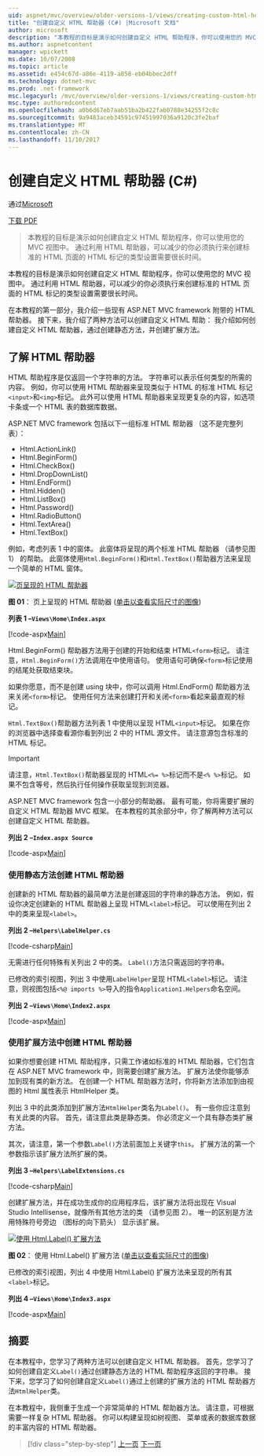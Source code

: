 ```yaml
---
uid: aspnet/mvc/overview/older-versions-1/views/creating-custom-html-helpers-cs
title: "创建自定义 HTML 帮助器 (C#) |Microsoft 文档"
author: microsoft
description: "本教程的目标是演示如何创建自定义 HTML 帮助程序，你可以使用您的 MVC 视图中。 通过利用 HTML 帮助程序..."
ms.author: aspnetcontent
manager: wpickett
ms.date: 10/07/2008
ms.topic: article
ms.assetid: e454c67d-a86e-4119-a858-eb04bbec2dff
ms.technology: dotnet-mvc
ms.prod: .net-framework
msc.legacyurl: /mvc/overview/older-versions-1/views/creating-custom-html-helpers-cs
msc.type: authoredcontent
ms.openlocfilehash: a0b6d67eb7aab51ba2b422fab0788e34255f2c8c
ms.sourcegitcommit: 9a9483aceb34591c97451997036a9120c3fe2baf
ms.translationtype: MT
ms.contentlocale: zh-CN
ms.lasthandoff: 11/10/2017
---
```

<a name="creating-custom-html-helpers-c"></a>创建自定义 HTML 帮助器 (C#)
====================
通过[Microsoft](https://github.com/microsoft)

[下载 PDF](http://download.microsoft.com/download/1/1/f/11f721aa-d749-4ed7-bb89-a681b68894e6/ASPNET_MVC_Tutorial_9_CS.pdf)

> 本教程的目标是演示如何创建自定义 HTML 帮助程序，你可以使用您的 MVC 视图中。 通过利用 HTML 帮助器，可以减少的你必须执行来创建标准的 HTML 页面的 HTML 标记的类型设置需要很长时间。


本教程的目标是演示如何创建自定义 HTML 帮助程序，你可以使用您的 MVC 视图中。 通过利用 HTML 帮助器，可以减少的你必须执行来创建标准的 HTML 页面的 HTML 标记的类型设置需要很长时间。

在本教程的第一部分，我介绍一些现有 ASP.NET MVC framework 附带的 HTML 帮助器。 接下来，我介绍了两种方法可以创建自定义 HTML 帮助： 我介绍如何创建自定义 HTML 帮助器，通过创建静态方法，并创建扩展方法。

## <a name="understanding-html-helpers"></a>了解 HTML 帮助器

HTML 帮助程序是仅返回一个字符串的方法。 字符串可以表示任何类型的所需的内容。 例如，你可以使用 HTML 帮助器来呈现类似于 HTML 的标准 HTML 标记`<input>`和`<img>`标记。 此外可以使用 HTML 帮助器来呈现更复杂的内容，如选项卡条或一个 HTML 表的数据库数据。

ASP.NET MVC framework 包括以下一组标准 HTML 帮助器 （这不是完整列表）：

- Html.ActionLink()
- Html.BeginForm()
- Html.CheckBox()
- Html.DropDownList()
- Html.EndForm()
- Html.Hidden()
- Html.ListBox()
- Html.Password()
- Html.RadioButton()
- Html.TextArea()
- Html.TextBox()

例如，考虑列表 1 中的窗体。 此窗体将呈现的两个标准 HTML 帮助器 （请参见图 1） 的帮助。 此窗体使用`Html.BeginForm()`和`Html.TextBox()`帮助器方法来呈现一个简单的 HTML 窗体。


[![页呈现的 HTML 帮助器](creating-custom-html-helpers-cs/_static/image2.png)](creating-custom-html-helpers-cs/_static/image1.png)

**图 01**： 页上呈现的 HTML 帮助器 ([单击以查看实际尺寸的图像](creating-custom-html-helpers-cs/_static/image3.png))


**列表 1 –`Views\Home\Index.aspx`**

[!code-aspx[Main](creating-custom-html-helpers-cs/samples/sample1.aspx)]

Html.BeginForm() 帮助器方法用于创建的开始和结束 HTML`<form>`标记。 请注意，`Html.BeginForm()`方法调用在中使用语句。 使用语句可确保`<form>`标记使用的结尾处获取结束块。

如果你愿意，而不是创建 using 块中，你可以调用 Html.EndForm() 帮助器方法来关闭`<form>`标记。 使用任何方法来创建打开和关闭`<form>`看起来最直观的标记。

`Html.TextBox()`帮助器方法列表 1 中使用以呈现 HTML`<input>`标记。 如果在你的浏览器中选择查看源你看到列出 2 中的 HTML 源文件。 请注意源包含标准的 HTML 标记。

> [!IMPORTANT]
> 请注意，`Html.TextBox()`帮助器呈现的 HTML`<%= %>`标记而不是`<% %>`标记。 如果不包含等号，然后执行任何操作获取呈现到浏览器。

ASP.NET MVC framework 包含一小部分的帮助器。 最有可能，你将需要扩展的自定义 HTML 帮助器 MVC 框架。 在本教程的其余部分中，你了解两种方法可以创建自定义 HTML 帮助器。

**列出 2 –`Index.aspx Source`**

[!code-aspx[Main](creating-custom-html-helpers-cs/samples/sample2.aspx)]

### <a name="creating-html-helpers-with-static-methods"></a>使用静态方法创建 HTML 帮助器

创建新的 HTML 帮助器的最简单方法是创建返回的字符串的静态方法。 例如，假设你决定创建新的 HTML 帮助器上呈现 HTML`<label>`标记。 可以使用在列出 2 中的类来呈现`<label>`。

**列出 2 –`Helpers\LabelHelper.cs`**

[!code-csharp[Main](creating-custom-html-helpers-cs/samples/sample3.cs)]

无需进行任何特殊有关列出 2 中的类。 `Label()`方法只需返回的字符串。

已修改的索引视图，列出 3 中使用`LabelHelper`呈现 HTML`<label>`标记。 请注意，则视图包括`<%@ imports %>`导入的指令`Application1.Helpers`命名空间。

**列出 2 –`Views\Home\Index2.aspx`**

[!code-aspx[Main](creating-custom-html-helpers-cs/samples/sample4.aspx)]

### <a name="creating-html-helpers-with-extension-methods"></a>使用扩展方法中创建 HTML 帮助器

如果你想要创建 HTML 帮助程序，只需工作诸如标准的 HTML 帮助器，它们包含在 ASP.NET MVC framework 中，则需要创建扩展方法。 扩展方法使你能够添加到现有类的新方法。 在创建一个 HTML 帮助器方法时，你将新方法添加到由视图的 Html 属性表示 HtmlHelper 类。

列出 3 中的此类添加到扩展方法`HtmlHelper`类名为`Label()`。 有一些你应注意到有关此类的内容。 首先，请注意此类是静态类。 你必须定义一个具有静态类扩展方法。

其次，请注意，第一个参数`Label()`方法前面加上关键字`this`。 扩展方法的第一个参数指示该扩展方法所扩展的类。

**列出 3 –`Helpers\LabelExtensions.cs`**

[!code-csharp[Main](creating-custom-html-helpers-cs/samples/sample5.cs)]

创建扩展方法，并在成功生成你的应用程序后，该扩展方法将出现在 Visual Studio Intellisense，就像所有其他方法的类 （请参见图 2）。 唯一的区别是方法用特殊符号旁边 （图标的向下箭头） 显示该扩展。


[![使用 Html.Label() 扩展方法](creating-custom-html-helpers-cs/_static/image5.png)](creating-custom-html-helpers-cs/_static/image4.png)

**图 02**： 使用 Html.Label() 扩展方法 ([单击以查看实际尺寸的图像](creating-custom-html-helpers-cs/_static/image6.png))


已修改的索引视图，列出 4 中使用 Html.Label() 扩展方法来呈现的所有其`<label>`标记。

**列出 4 –`Views\Home\Index3.aspx`**

[!code-aspx[Main](creating-custom-html-helpers-cs/samples/sample6.aspx)]

## <a name="summary"></a>摘要

在本教程中，您学习了两种方法可以创建自定义 HTML 帮助器。 首先，您学习了如何创建自定义`Label()`通过创建静态方法的 HTML 帮助程序返回的字符串。 接下来，您学习了如何创建自定义`Label()`通过上创建的扩展方法的 HTML 帮助器方法`HtmlHelper`类。

在本教程中，我侧重于生成一个非常简单的 HTML 帮助器方法。 请注意，可根据需要一样复杂 HTML 帮助器。 你可以构建呈现如树视图、 菜单或表的数据库数据的丰富内容的 HTML 帮助器。

>[!div class="step-by-step"]
[上一页](asp-net-mvc-views-overview-cs.md)
[下一页](using-the-tagbuilder-class-to-build-html-helpers-cs.md)
